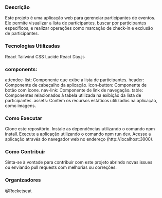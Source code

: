 ### Descrição

Este projeto é uma aplicação web para gerenciar participantes de eventos. Ele permite visualizar a lista de participantes, buscar por participantes específicos, e realizar operações como marcação de check-in e exclusão de participantes.

### Tecnologias Utilizadas

React
Tailwind CSS
Lucide React
Day.js

### components:

attendee-list: Componente que exibe a lista de participantes.
header: Componente de cabeçalho da aplicação.
icon-button: Componente de botão com ícone.
nav-link: Componente de link de navegação.
table: Componentes relacionados à tabela utilizada na exibição da lista de participantes.
assets: Contém os recursos estáticos utilizados na aplicação, como imagens.

### Como Executar

Clone este repositório.
Instale as dependências utilizando o comando npm install.
Execute a aplicação utilizando o comando npm run dev.
Acesse a aplicação através do navegador web no endereço (http://localhost:3000).

### Como Contribuir

Sinta-se à vontade para contribuir com este projeto abrindo novas issues ou enviando pull requests com melhorias ou correções.

### Organizadores

@Rocketseat
